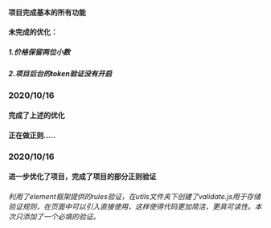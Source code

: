 #### 项目完成基本的所有功能

#### 未完成的优化：

#####   1.价格保留两位小数

#####   2.项目后台的token验证没有开启

#### 

### 2020/10/16

#### 完成了上述的优化

#### 正在做正则.....



### 2020/10/16

#### 进一步优化了项目，完成了项目的部分正则验证

###### 利用了element框架提供的rules验证，在utils文件夹下创建了validate.js用于存储验证规则，在页面中可以引入直接使用，这样使得代码更加简洁，更具可读性。本次只添加了一个必填的验证。

